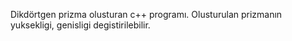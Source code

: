 Dikdörtgen prizma olusturan c++ programı.
Olusturulan prizmanın yuksekligi, genisligi degistirilebilir.
